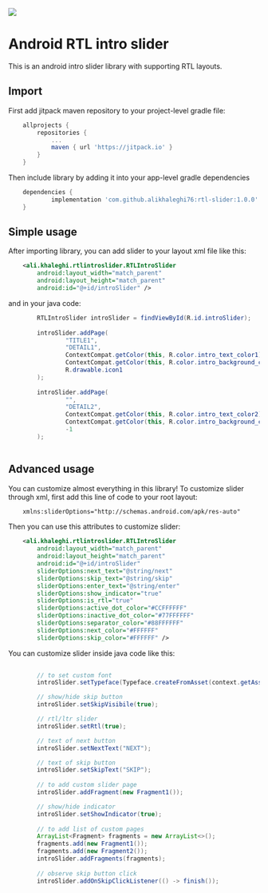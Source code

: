 [![](https://jitpack.io/v/alikhaleghi76/rtl-slider.svg)](https://jitpack.io/#alikhaleghi76/rtl-slider)

# Android RTL intro slider


This is an android intro slider library with supporting RTL layouts. 

## Import

First add jitpack maven repository to your project-level gradle file: 

```gradle
	allprojects {
		repositories {
			...
			maven { url 'https://jitpack.io' }
		}
	}
```

Then include library by adding it into your app-level gradle dependencies

```gradle
	dependencies {
	        implementation 'com.github.alikhaleghi76:rtl-slider:1.0.0'
	}
```

## Simple usage

After importing library, you can add slider to your layout xml file like this: 


```xml
    <ali.khaleghi.rtlintroslider.RTLIntroSlider
        android:layout_width="match_parent"
        android:layout_height="match_parent"
        android:id="@+id/introSlider" />
```

and in your java code: 

```java
        RTLIntroSlider introSlider = findViewById(R.id.introSlider);
        
        introSlider.addPage(
                "TITLE1",
                "DETAIL1",
                ContextCompat.getColor(this, R.color.intro_text_color1),
                ContextCompat.getColor(this, R.color.intro_background_color1),
                R.drawable.icon1
        );
        
        introSlider.addPage(
                "",
                "DETAIL2",
                ContextCompat.getColor(this, R.color.intro_text_color2),
                ContextCompat.getColor(this, R.color.intro_background_color2),
                -1
        );
        
```

## Advanced usage

You can customize almost everything in this library!
To customize slider through xml, first add this line of code to your root layout: 


```xml
    xmlns:sliderOptions="http://schemas.android.com/apk/res-auto"
```
Then you can use this attributes to customize slider: 

```xml
    <ali.khaleghi.rtlintroslider.RTLIntroSlider
        android:layout_width="match_parent"
        android:layout_height="match_parent"
        android:id="@+id/introSlider"
        sliderOptions:next_text="@string/next"
        sliderOptions:skip_text="@string/skip"
        sliderOptions:enter_text="@string/enter"
        sliderOptions:show_indicator="true"
        sliderOptions:is_rtl="true"
        sliderOptions:active_dot_color="#CCFFFFFF"
        sliderOptions:inactive_dot_color="#77FFFFFF"
        sliderOptions:separator_color="#88FFFFFF"
        sliderOptions:next_color="#FFFFFF"
        sliderOptions:skip_color="#FFFFFF" />
```

You can customize slider inside java code like this: 

```java
        
        // to set custom font
        introSlider.setTypeface(Typeface.createFromAsset(context.getAssets(), "fonts/custom_font.ttf"));

        // show/hide skip button
        introSlider.setSkipVisibile(true);

        // rtl/ltr slider
        introSlider.setRtl(true);

        // text of next button
        introSlider.setNextText("NEXT");

        // text of skip button
        introSlider.setSkipText("SKIP");
        
        // to add custom slider page
        introSlider.addFragment(new Fragment1());

        // show/hide indicator
        introSlider.setShowIndicator(true);
        
        // to add list of custom pages
        ArrayList<Fragment> fragments = new ArrayList<>(); 
        fragments.add(new Fragment1()); 
        fragments.add(new Fragment2()); 
        introSlider.addFragments(fragments);
        
        // observe skip button click
        introSlider.addOnSkipClickListener(() -> finish());
        
```
